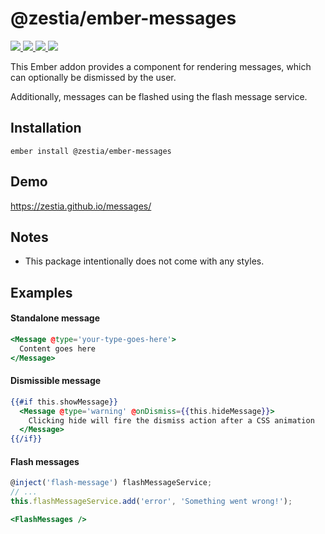 # @zestia/ember-messages

<p>
  <!--
  <a href="https://github.com/zestia/ember-messages/actions/workflows/ci.yml">
    <img src="https://github.com/zestia/ember-messages/actions/workflows/ci.yml/badge.svg">
  </a>
  -->

  <a href="https://david-dm.org/zestia/ember-messages#badge-embed">
    <img src="https://david-dm.org/zestia/ember-messages.svg">
  </a>

  <a href="https://david-dm.org/zestia/ember-messages#dev-badge-embed">
    <img src="https://david-dm.org/zestia/ember-messages/dev-status.svg">
  </a>

  <a href="https://emberobserver.com/addons/@zestia/ember-messages">
    <img src="https://emberobserver.com/badges/-zestia-ember-messages.svg">
  </a>

  <img src="https://img.shields.io/badge/Ember-%3E%3D%203.16-brightgreen">
</p>

This Ember addon provides a component for rendering messages, which can optionally be dismissed by the user.

Additionally, messages can be flashed using the flash message service.

## Installation

```
ember install @zestia/ember-messages
```

## Demo

https://zestia.github.io/messages/

## Notes

- This package intentionally does not come with any styles.

## Examples

#### Standalone message

```handlebars
<Message @type='your-type-goes-here'>
  Content goes here
</Message>
```

#### Dismissible message

```handlebars
{{#if this.showMessage}}
  <Message @type='warning' @onDismiss={{this.hideMessage}}>
    Clicking hide will fire the dismiss action after a CSS animation
  </Message>
{{/if}}
```

#### Flash messages

```javascript
@inject('flash-message') flashMessageService;
// ...
this.flashMessageService.add('error', 'Something went wrong!');
```

```handlebars
<FlashMessages />
```
